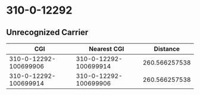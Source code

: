 # 310-0-12292
## Unrecognized Carrier


| CGI | Nearest CGI | Distance |
|-----|-------------|----------|
| 310-0-12292-100699906 | 310-0-12292-100699914 | 260.566257538 |
| 310-0-12292-100699914 | 310-0-12292-100699906 | 260.566257538 |
